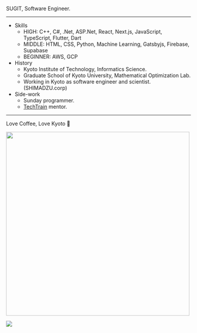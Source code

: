 SUGIT, Software Engineer.

---

- Skills
  - HIGH: C++, C#, .Net, ASP.Net, React, Next.js, JavaScript, TypeScript, Flutter, Dart
  - MIDDLE: HTML, CSS, Python, Machine Learning, Gatsbyjs, Firebase, Supabase
  - BEGINNER: AWS, GCP
- History
  - Kyoto Institute of Technology, Informatics Science.
  - Graduate School of Kyoto University, Mathematical Optimization Lab.
  - Working in Kyoto as software engineer and scientist. (SHIMADZU.corp)
- Side-work
  - Sunday programmer.
  - [TechTrain](https://techbowl.co.jp/techtrain/mentors/116) mentor.

---

Love Coffee, Love Kyoto 🥤

<img width="500px" src="https://user-images.githubusercontent.com/26006414/96456040-ef87ab80-1258-11eb-90f4-73320c9693ec.JPG" />

<a href="https://twitter.com/sugitlab"><img src="https://img.shields.io/badge/twitter-%231DA1F2.svg?&style=for-the-badge&logo=twitter&logoColor=white" /></a>&nbsp;&nbsp;&nbsp;&nbsp;
